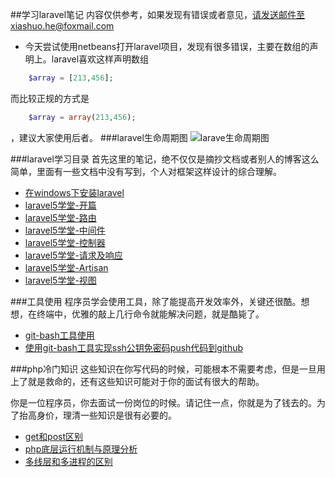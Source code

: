 ##学习laravel笔记
内容仅供参考，如果发现有错误或者意见，请发送邮件至xiashuo.he@foxmail.com

- 今天尝试使用netbeans打开laravel项目，发现有很多错误，主要在数组的声明上。laravel喜欢这样声明数组
```php
	$array = [213,456];
```
而比较正规的方式是
```php
	$array = array(213,456);
```
，建议大家使用后者。
###laravel生命周期图
![larave生命周期图](http://7xo7bi.com1.z0.glb.clouddn.com/20151126202335.png?imageView2/2/w/600)

###laravel学习目录
首先这里的笔记，绝不仅仅是摘抄文档或者别人的博客这么简单，里面有一些文档中没有写到，个人对框架这样设计的综合理解。

- [在windows下安装laravel](./%E5%9C%A8windows%E4%B8%8B%E5%AE%89%E8%A3%85laravel.md)
- [laravel5学堂-开篇](./laravel5%E5%AD%A6%E5%A0%82-%E5%BC%80%E7%AF%87.md)
- [laravel5学堂-路由](./laravel5%E5%AD%A6%E5%A0%82-%E8%B7%AF%E7%94%B1.md)
- [laravel5学堂-中间件](./laravel5%E5%AD%A6%E5%A0%82-%E4%B8%AD%E9%97%B4%E4%BB%B6.md)
- [laravel5学堂-控制器](./laravel5%E5%AD%A6%E5%A0%82-%E6%8E%A7%E5%88%B6%E5%99%A8.md)
- [laravel5学堂-请求及响应](./laravel5%E5%AD%A6%E5%A0%82-%E8%AF%B7%E6%B1%82%E5%8F%8A%E5%93%8D%E5%BA%94.md)
- [laravel5学堂-Artisan](./laravel5%E5%AD%A6%E5%A0%82-Artisan.md)
- [laravel5学堂-视图](./laravel5%E5%AD%A6%E5%A0%82-%E8%A7%86%E5%9B%BE.md)

###工具使用
程序员学会使用工具，除了能提高开发效率外，关键还很酷。想想，在终端中，优雅的敲上几行命令就能解决问题，就是酷毙了。

- [git-bash工具使用](./toolnote/git-bash%E5%B7%A5%E5%85%B7%E4%BD%BF%E7%94%A8.md)
- [使用git-bash工具实现ssh公钥免密码push代码到github](./toolnote/%E4%BD%BF%E7%94%A8git-bash%E5%B7%A5%E5%85%B7%E5%AE%9E%E7%8E%B0ssh%E5%85%AC%E9%92%A5%E5%85%8D%E5%AF%86%E7%A0%81push%E4%BB%A3%E7%A0%81%E5%88%B0github.md)

###php冷门知识
这些知识在你写代码的时候，可能根本不需要考虑，但是一旦用上了就是救命的，还有这些知识可能对于你的面试有很大的帮助。

你是一位程序员，你去面试一份岗位的时候。请记住一点，你就是为了钱去的。为了抬高身价，理清一些知识是很有必要的。

- [get和post区别](./phpnote/get%E5%92%8Cpost%E5%8C%BA%E5%88%AB.md)
- [php底层运行机制与原理分析](./phpnote/php%E5%BA%95%E5%B1%82%E8%BF%90%E8%A1%8C%E6%9C%BA%E5%88%B6%E4%B8%8E%E5%8E%9F%E7%90%86%E5%88%86%E6%9E%90.md)
- [多线层和多进程的区别](./phpnote/%E5%A4%9A%E7%BA%BF%E5%B1%82%E5%92%8C%E5%A4%9A%E8%BF%9B%E7%A8%8B%E7%9A%84%E5%8C%BA%E5%88%AB.md)